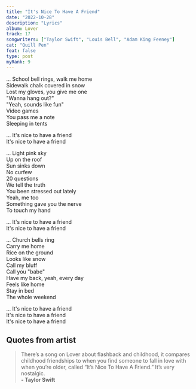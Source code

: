 ```yaml
---
title: "It's Nice To Have A Friend"
date: "2022-10-28"
description: "Lyrics"
album: Lover
track: 17
songwriters: ["Taylor Swift", "Louis Bell", "Adam King Feeney"]
cat: "Quill Pen"
feat: false
type: post
myRank: 9
---
```


<p className="verse-one">
… School bell rings, walk me home <br />
Sidewalk chalk covered in snow <br />
Lost my gloves, you give me one <br />
"Wanna hang out?" <br />
"Yeah, sounds like fun" <br />
Video games <br />
You pass me a note <br />
Sleeping in tents <br />
</p>
<p className="chorus">
… It's nice to have a friend <br />
It's nice to have a friend <br />
</p>
<p className="verse-two">
… Light pink sky <br />
Up on the roof <br />
Sun sinks down <br />
No curfew <br />
20 questions <br />
We tell the truth <br />
You been stressed out lately <br />
Yeah, me too <br />
Something gave you the nerve <br />
To touch my hand <br />
</p>
<p className="chorus">
… It's nice to have a friend <br />
It's nice to have a friend <br />
</p>
<p className="verse-three">
… Church bells ring <br />
Carry me home <br />
Rice on the ground <br />
Looks like snow <br />
Call my bluff <br />
Call you "babe" <br />
Have my back, yeah, every day <br />
Feels like home <br />
Stay in bed <br />
The whole weekend <br />
</p>
<p className="chorus">
… It's nice to have a friend <br />
It's nice to have a friend <br />
It's nice to have a friend <br />
</p>

## Quotes from artist

<blockquote>
There’s a song on Lover about flashback and childhood, it compares childhood friendships to when you find someone to fall in love with when you’re older, called “It’s Nice To Have A Friend.” It’s very nostalgic.<br /><b>- Taylor Swift</b>
</blockquote>
